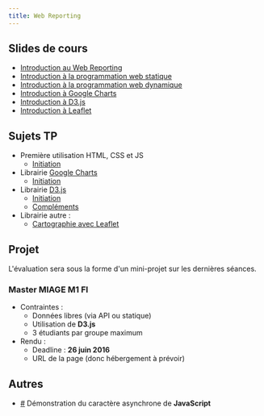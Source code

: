 ```yaml
---
title: Web Reporting
---
```


## Slides de cours 

- [Introduction au Web Reporting](webreporting-intro.html)
- [Introduction à la programmation web statique](webreporting-html-css-svg.html)
- [Introduction à la programmation web dynamique](webreporting-javascript.html)
- [Introduction à Google Charts](webreporting-google-charts.html)
- [Introduction à D3.js](webreporting-d3.html)
- [Introduction à Leaflet](webreporting-leaflet.html)

## Sujets TP

- Première utilisation HTML, CSS et JS
    - [Initiation](webreporting-tp-init.html)
- Librairie [Google Charts](https://developers.google.com/chart/)
    - [Initiation](webreporting-tp-google-charts.html) 
- Librairie [D3.js](http://www.d3js.org)
    - [Initiation](webreporting-tp-d3-init.html)
    - [Compléments](webreporting-tp-d3-comp.html)
- Librairie autre :
    - [Cartographie avec Leaflet](webreporting-tp-leaflet.html)

## Projet

L'évaluation sera sous la forme d'un mini-projet sur les dernières séances.

### Master MIAGE M1 FI

- Contraintes :
    - Données libres (via API ou statique)
    - Utilisation de **D3.js**
    - 3 étudiants par groupe maximum
- Rendu :
    - Deadline : **26 juin 2016**
    - URL de la page (donc hébergement à prévoir)

<!--

### Master MIAGE M1 FA

- Contraintes :
    - Données libres (via API ou statique)
    - Utilisation de **D3.js**
    - 3 étudiants par groupe maximum
- Rendu :
    - Deadline : **31 janvier 2016**
    - URL de la page (donc hébergement à prévoir)

### Master MIAGE M2 FA

- Contraintes :
    - Données libres (via API ou statique)
    - Utilisation de **Google Charts** + **Leaflet.js** 
    - 3 étudiants par groupe maximum
- Rendu :
    - Deadline : **à définir**
    - URL de la page (donc hébergement à prévoir)

-->

## Autres

- [#](http://embed.plnkr.co/4hGaC5oKr5rwshqqAmEF/preview) Démonstration du caractère asynchrone de **JavaScript**
